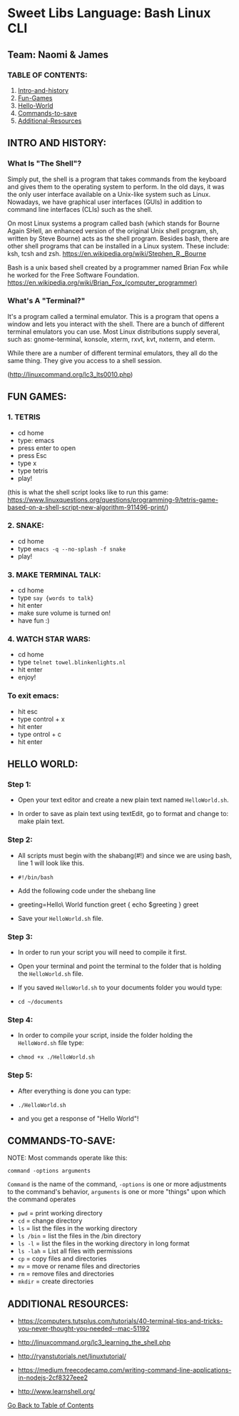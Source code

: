 <a name="goback">

# Sweet Libs Language: Bash Linux CLI
## Team: Naomi & James

</a>

### TABLE OF CONTENTS:

1. [Intro-and-history](#intro-and-history)
2. [Fun-Games](#fun-games)
3. [Hello-World](#hello-world)
4. [Commands-to-save](#commands-to-save)
5. [Additional-Resources](#additional-resources)

<a name="intro-and-history">

## INTRO AND HISTORY:

### What Is "The Shell"?

Simply put, the shell is a program that takes commands from the keyboard and gives them to the operating system to perform. In the old days, it was the only user interface available on a Unix-like system such as Linux. Nowadays, we have graphical user interfaces (GUIs) in addition to command line interfaces (CLIs) such as the shell.

On most Linux systems a program called bash (which stands for Bourne Again SHell, an enhanced version of the original Unix shell program, sh, written by Steve Bourne) acts as the shell program. Besides bash, there are other shell programs that can be installed in a Linux system. These include: ksh, tcsh and zsh. https://en.wikipedia.org/wiki/Stephen_R._Bourne
 
Bash is a unix based shell created by a programmer named Brian Fox while he worked for the Free Software Foundation. https://en.wikipedia.org/wiki/Brian_Fox_(computer_programmer)

### What's A "Terminal?"

It's a program called a terminal emulator. This is a program that opens a window and lets you interact with the shell. There are a bunch of different terminal emulators you can use. Most Linux distributions supply several, such as: gnome-terminal, konsole, xterm, rxvt, kvt, nxterm, and eterm.
 
While there are a number of different terminal emulators, they all do the same thing. They give you access to a shell session.

(http://linuxcommand.org/lc3_lts0010.php) 


</a>
<a name="fun-games">

## FUN GAMES:

### 1. TETRIS
- cd home
- type: emacs
- press enter to open
- press Esc
- type x
- type tetris
- play!

(this is what the shell script looks like to run this game: https://www.linuxquestions.org/questions/programming-9/tetris-game-based-on-a-shell-script-new-algorithm-911496-print/)


### 2. SNAKE:
- cd home
- type `emacs -q --no-splash -f snake`
 - play!
 
### 3. MAKE TERMINAL TALK:
- cd home
- type `say {words to talk}`
- hit enter
- make sure volume is turned on!
- have fun :)
 
### 4. WATCH STAR WARS:
- cd home
- type `telnet towel.blinkenlights.nl`
- hit enter
- enjoy!

### To exit emacs:
- hit esc 
- type control + x
- hit enter
- type ontrol + c
- hit enter

</a>
<a name="hello-world">

## HELLO WORLD:

### Step 1:

- Open your text editor and create a new plain text named `HelloWorld.sh`.

- In order to save as plain text using textEdit, go to format and change to: make plain text.

### Step 2:

- All scripts must begin with the shabang(#!) and since we are using bash, line 1 will look like this.

- `#!/bin/bash`

- Add the following code under the shebang line

- greeting=Hello\ World
function greet {
echo $greeting
}
greet

- Save your `HelloWorld.sh` file.

### Step 3:

- In order to run your script you will need to compile it first.

- Open your terminal and point the terminal to the folder that is holding the `HelloWorld.sh` file. 

- If you saved `HelloWorld.sh` to your documents folder you would type:

- `cd ~/documents`

### Step 4:

- In order to compile your script, inside the folder holding the `HelloWord.sh` file type:

- `chmod +x ./HelloWorld.sh`

### Step 5:

- After everything is done you can type:

- `./HelloWorld.sh`

- and you get a response of "Hello World"!


</a>
<a name="commands-to-save">

## COMMANDS-TO-SAVE:

NOTE: Most commands operate like this:

   `` command -options arguments ``

`Command` is the name of the command,
`-options` is one or more adjustments to the command's behavior,
`arguments` is one or more "things" upon which the command operates

- `pwd` = print working directory
- `cd` = change directory
- `ls` = list the files in the working directory
- `ls /bin` = list the files in the /bin directory
- `ls -l` = list the files in the working directory in long format 
- `ls -lah` = List all files with permissions
- `cp` = copy files and directories
- `mv` = move or rename files and directories
- `rm` = remove files and directories
- `mkdir` = create directories

</a>
<a name="additional-resources">

## ADDITIONAL RESOURCES:

- https://computers.tutsplus.com/tutorials/40-terminal-tips-and-tricks-you-never-thought-you-needed--mac-51192

- http://linuxcommand.org/lc3_learning_the_shell.php
 
- http://ryanstutorials.net/linuxtutorial/
 
- https://medium.freecodecamp.com/writing-command-line-applications-in-nodejs-2cf8327eee2 
 
- http://www.learnshell.org/ 


</a>

[Go Back to Table of Contents](#goback)
